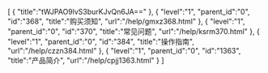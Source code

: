 [
	{
		"title":"tWJPAO9lvS3burKJvQn6JA=="
	},
	{
		"level":"1",
		"parent_id":"0",
		"id":"368",
		"title":"购买须知",
		"url":"/help/gmxz368.html"
	},
	{
		"level":"1",
		"parent_id":"0",
		"id":"370",
		"title":"常见问题",
		"url":"/help/ksrm370.html"
	},
	{
		"level":"1",
		"parent_id":"0",
		"id":"384",
		"title":"操作指南",
		"url":"/help/czzn384.html"
	},
	{
		"level":"1",
		"parent_id":"0",
		"id":"1363",
		"title":"产品简介",
		"url":"/help/cpjj1363.html"
	}
]
